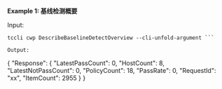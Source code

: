 **Example 1: 基线检测概要**



Input: 

```
tccli cwp DescribeBaselineDetectOverview --cli-unfold-argument ```

Output: 
```
{
    "Response": {
        "LatestPassCount": 0,
        "HostCount": 8,
        "LatestNotPassCount": 0,
        "PolicyCount": 18,
        "PassRate": 0,
        "RequestId": "xx",
        "ItemCount": 2955
    }
}
```

